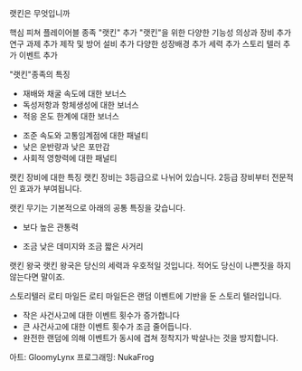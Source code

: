 


랫킨은 무엇입니까

핵심 피쳐
플레이어블 종족 "랫킨" 추가
"랫킨"을 위한 다양한 기능성 의상과 장비 추가
연구 과제 추가
제작 및 방어 설비 추가
다양한 성장배경 추가
세력 추가
스토리 텔러 추가
이벤트 추가



"랫킨"종족의 특징
+ 재배와 채굴 속도에 대한 보너스
+ 독성저항과 항체생성에 대한 보너스
+ 적응 온도 한계에 대한 보너스

- 조준 속도와 고통임계점에 대한 패널티
- 낮은 운반량과 낮은 포만감
- 사회적 영향력에 대한 패널티


랫킨 장비에 대한 특징
랫킨 장비는 3등급으로 나뉘어 있습니다.
2등급 장비부터 전문적인 효과가 부여됩니다.

랫킨 무기는 기본적으로 아래의 공통 특징을 갖습니다.
+ 보다 높은 관통력
- 조금 낮은 데미지와 조금 짧은 사거리

랫킨 왕국
랫킨 왕국은 당신의 세력과 우호적일 것입니다. 적어도 당신이 나쁜짓을 하지 않는다면 말이죠.

스토리텔러 로티 마일든
로티 마일든은 랜덤 이벤트에 기반을 둔 스토리 텔러입니다.
- 작은 사건사고에 대한 이벤트 횟수가 증가합니다
- 큰 사건사고에 대한 이벤트 횟수가 조금 줄어듭니다.
- 완전한 랜덤에 의해 이벤트가 동시에 겹쳐 정착지가 박살나는 것을 방지합니다.


아트: GloomyLynx
프로그래밍: NukaFrog
